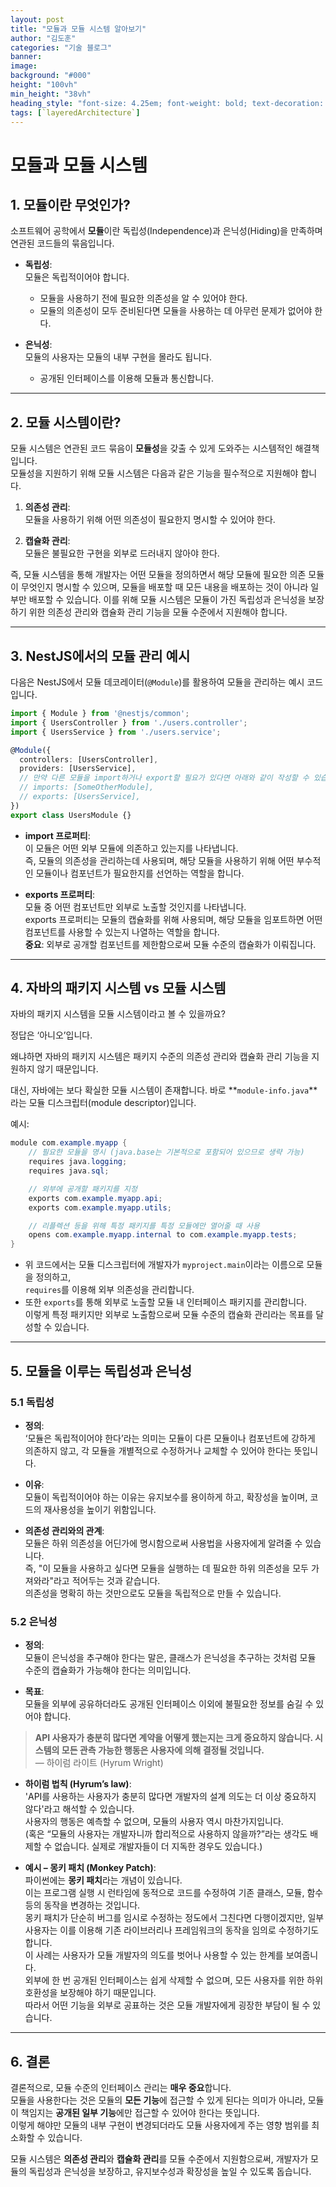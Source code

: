 ```yaml
---
layout: post  
title: "모듈과 모듈 시스템 알아보기"
author: "김도훈"
categories: "기술 블로그"
banner:
image: 
background: "#000"
height: "100vh"
min_height: "38vh"
heading_style: "font-size: 4.25em; font-weight: bold; text-decoration: underline"
tags: [`layeredArchitecture`]
---
```

# 모듈과 모듈 시스템

## 1. 모듈이란 무엇인가?

소프트웨어 공학에서 **모듈**이란 독립성(Independence)과 은닉성(Hiding)을 만족하며 연관된 코드들의 묶음입니다.

- **독립성**:  
  모듈은 독립적이어야 합니다.
  - 모듈을 사용하기 전에 필요한 의존성을 알 수 있어야 한다.
  - 모듈의 의존성이 모두 준비된다면 모듈을 사용하는 데 아무런 문제가 없어야 한다.

- **은닉성**:  
  모듈의 사용자는 모듈의 내부 구현을 몰라도 됩니다.
  - 공개된 인터페이스를 이용해 모듈과 통신합니다.

---

## 2. 모듈 시스템이란?

모듈 시스템은 연관된 코드 묶음이 **모듈성**을 갖출 수 있게 도와주는 시스템적인 해결책입니다.  
모듈성을 지원하기 위해 모듈 시스템은 다음과 같은 기능을 필수적으로 지원해야 합니다.

1. **의존성 관리**:  
   모듈을 사용하기 위해 어떤 의존성이 필요한지 명시할 수 있어야 한다.

2. **캡슐화 관리**:  
   모듈은 불필요한 구현을 외부로 드러내지 않아야 한다.

즉, 모듈 시스템을 통해 개발자는 어떤 모듈을 정의하면서 해당 모듈에 필요한 의존 모듈이 무엇인지 명시할 수 있으며, 모듈을 배포할 때 모든 내용을 배포하는 것이 아니라 일부만 배포할 수 있습니다. 이를 위해 모듈 시스템은 모듈이 가진 독립성과 은닉성을 보장하기 위한 의존성 관리와 캡슐화 관리 기능을 모듈 수준에서 지원해야 합니다.

---

## 3. NestJS에서의 모듈 관리 예시

다음은 NestJS에서 모듈 데코레이터(`@Module`)를 활용하여 모듈을 관리하는 예시 코드입니다.

```typescript
import { Module } from '@nestjs/common';
import { UsersController } from './users.controller';
import { UsersService } from './users.service';

@Module({
  controllers: [UsersController],
  providers: [UsersService],
  // 만약 다른 모듈을 import하거나 export할 필요가 있다면 아래와 같이 작성할 수 있습니다.
  // imports: [SomeOtherModule],
  // exports: [UsersService],
})
export class UsersModule {}
```

- **import 프로퍼티**:  
  이 모듈은 어떤 외부 모듈에 의존하고 있는지를 나타냅니다.  
  즉, 모듈의 의존성을 관리하는데 사용되며, 해당 모듈을 사용하기 위해 어떤 부수적인 모듈이나 컴포넌트가 필요한지를 선언하는 역할을 합니다.

- **exports 프로퍼티**:  
  모듈 중 어떤 컴포넌트만 외부로 노출할 것인지를 나타냅니다.  
  exports 프로퍼티는 모듈의 캡슐화를 위해 사용되며, 해당 모듈을 임포트하면 어떤 컴포넌트를 사용할 수 있는지 나열하는 역할을 합니다.  
  **중요**: 외부로 공개할 컴포넌트를 제한함으로써 모듈 수준의 캡슐화가 이뤄집니다.

---

## 4. 자바의 패키지 시스템 vs 모듈 시스템
자바의 패키지 시스템을 모듈 시스템이라고 볼 수 있을까요?

정답은 ‘아니오’입니다.

왜냐하면 자바의 패키지 시스템은 패키지 수준의 의존성 관리와 캡슐화 관리 기능을 지원하지 않기 때문입니다.

대신, 자바에는 보다 확실한 모듈 시스템이 존재합니다. 바로 **`module-info.java`**라는 모듈 디스크립터(module descriptor)입니다.

예시:

```java
module com.example.myapp {
    // 필요한 모듈을 명시 (java.base는 기본적으로 포함되어 있으므로 생략 가능)
    requires java.logging;
    requires java.sql;

    // 외부에 공개할 패키지를 지정
    exports com.example.myapp.api;
    exports com.example.myapp.utils;

    // 리플렉션 등을 위해 특정 패키지를 특정 모듈에만 열어줄 때 사용
    opens com.example.myapp.internal to com.example.myapp.tests;
}
```

- 위 코드에서는 모듈 디스크립터에 개발자가 `myproject.main`이라는 이름으로 모듈을 정의하고,  
  `requires`를 이용해 외부 의존성을 관리합니다.
- 또한 `exports`를 통해 외부로 노출할 모듈 내 인터페이스 패키지를 관리합니다.  
  이렇게 특정 패키지만 외부로 노출함으로써 모듈 수준의 캡슐화 관리라는 목표를 달성할 수 있습니다.

---

## 5. 모듈을 이루는 독립성과 은닉성

### 5.1 독립성

- **정의**:  
  ‘모듈은 독립적이어야 한다’라는 의미는 모듈이 다른 모듈이나 컴포넌트에 강하게 의존하지 않고, 각 모듈을 개별적으로 수정하거나 교체할 수 있어야 한다는 뜻입니다.

- **이유**:  
  모듈이 독립적이어야 하는 이유는 유지보수를 용이하게 하고, 확장성을 높이며, 코드의 재사용성을 높이기 위함입니다.

- **의존성 관리와의 관계**:  
  모듈은 하위 의존성을 어딘가에 명시함으로써 사용법을 사용자에게 알려줄 수 있습니다.  
  즉, "이 모듈을 사용하고 싶다면 모듈을 실행하는 데 필요한 하위 의존성을 모두 가져와라"라고 적어두는 것과 같습니다.  
  의존성을 명확히 하는 것만으로도 모듈을 독립적으로 만들 수 있습니다.

### 5.2 은닉성

- **정의**:  
  모듈이 은닉성을 추구해야 한다는 말은, 클래스가 은닉성을 추구하는 것처럼 모듈 수준의 캡슐화가 가능해야 한다는 의미입니다.

- **목표**:  
  모듈을 외부에 공유하더라도 공개된 인터페이스 이외에 불필요한 정보를 숨길 수 있어야 합니다.

> **API 사용자가 충분히 많다면 계약을 어떻게 했는지는 크게 중요하지 않습니다. 시스템의 모든 관측 가능한 행동은 사용자에 의해 결정될 것입니다.**  
> — 하이럼 라이트 (Hyrum Wright)
- **하이럼 법칙 (Hyrum’s law)**:  
  'API를 사용하는 사용자가 충분히 많다면 개발자의 설계 의도는 더 이상 중요하지 않다'라고 해석할 수 있습니다.  
  사용자의 행동은 예측할 수 없으며, 모듈의 사용자 역시 마찬가지입니다.  
  (혹은 “모듈의 사용자는 개발자니까 합리적으로 사용하지 않을까?”라는 생각도 배제할 수 없습니다. 실제로 개발자들이 더 지독한 경우도 있습니다.)

- **예시 – 몽키 패치 (Monkey Patch)**:  
  파이썬에는 **몽키 패치**라는 개념이 있습니다.  
  이는 프로그램 실행 시 런타임에 동적으로 코드를 수정하여 기존 클래스, 모듈, 함수 등의 동작을 변경하는 것입니다.  
  몽키 패치가 단순히 버그를 임시로 수정하는 정도에서 그친다면 다행이겠지만, 일부 사용자는 이를 이용해 기존 라이브러리나 프레임워크의 동작을 임의로 수정하기도 합니다.  
  이 사례는 사용자가 모듈 개발자의 의도를 벗어나 사용할 수 있는 한계를 보여줍니다.  
  외부에 한 번 공개된 인터페이스는 쉽게 삭제할 수 없으며, 모든 사용자를 위한 하위 호환성을 보장해야 하기 때문입니다.  
  따라서 어떤 기능을 외부로 공표하는 것은 모듈 개발자에게 굉장한 부담이 될 수 있습니다.

---

## 6. 결론

결론적으로, 모듈 수준의 인터페이스 관리는 **매우 중요**합니다.  
모듈을 사용한다는 것은 모듈의 **모든 기능**에 접근할 수 있게 된다는 의미가 아니라, 모듈이 책임지는 **공개된 일부 기능**에만 접근할 수 있어야 한다는 뜻입니다.  
이렇게 해야만 모듈의 내부 구현이 변경되더라도 모듈 사용자에게 주는 영향 범위를 최소화할 수 있습니다.

모듈 시스템은 **의존성 관리**와 **캡슐화 관리**를 모듈 수준에서 지원함으로써, 개발자가 모듈의 독립성과 은닉성을 보장하고, 유지보수성과 확장성을 높일 수 있도록 돕습니다.
